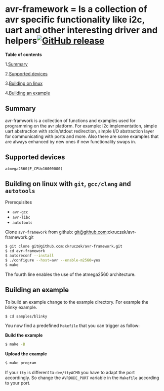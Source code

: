 avr-framework = Is a collection of avr specific functionality like i2c, uart and other interesting driver and helpers[![GitHub release](https://img.shields.io/github/release/ckruczek/avr-framework.svg?style=flat-square)]()
=======

**Table of contents**

1.[Summary](#summary)

2.[Supported devices](#supported-devices)

3.[Building on linux](#building-on-linux-with-git-gccclang-and-autotools)

4.[Building an example](#building-an-example)

## Summary

avr-framwork is a collection of functions and examples used for programming on the avr platform.
For example: i2c implementation, simple uart abstraction with stdin/stdout redirection, simple I/O abstraction layer for communicating with ports
and more. Also there are some examples that are always enhanced by new ones if new functionality swaps in.

## Supported devices

    atmega2560(F_CPU=16000000)

## Building on linux with `git`, `gcc/clang` and `autotools`

Prerequisites

- `avr-gcc`
- `avr-libc` 
- `autotools`

Clone `avr-framework` from github: git@github.com:ckruczek/avr-framework.git

```bash
$ git clone git@github.com:ckruczek/avr-framework.git
$ cd avr-framework
$ autoreconf --install
$ ./configure --host=avr --enable-m2560=yes
$ make
```

The fourth line enables the use of the atmega2560 architecture. 

## Building an example

To build an example change to the example directory.
For example the blinky example.


```bash
$ cd samples/blinky
```

You now find a predefined `Makefile` that you can trigger as follow:

**Build the example**
```bash
$ make -B
```

**Upload the example**
```bash
$ make program
```

If your `tty` is different to `dev/ttyACM0` you have to adapt the port accordingly. So change the `AVRDUDE_PORT` variable in the `Makefile`
according to your port.